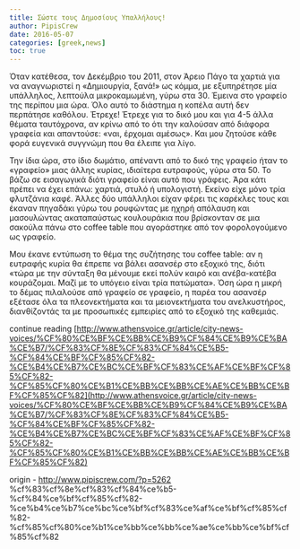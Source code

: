 ```yaml
---
title: Σώστε τους Δημοσίους Υπαλλήλους!
author: PipisCrew
date: 2016-05-07
categories: [greek,news]
toc: true
---
```


Όταν κατέθεσα, τον Δεκέμβριο του 2011, στον Άρειο Πάγο τα χαρτιά για να αναγνωριστεί η «Δημιουργία, ξανά!» ως κόμμα, με εξυπηρέτησε μία υπάλληλος, λεπτούλα μικροκαμωμένη, γύρω στα 30. Έμεινα στο γραφείο της περίπου μια ώρα. Όλο αυτό το διάστημα η κοπέλα αυτή δεν περπάτησε καθόλου. Έτρεχε! Έτρεχε για το δικό μου και για 4-5 άλλα θέματα ταυτόχρονα, αν κρίνω από το ότι την καλούσαν από διάφορα γραφεία και απαντούσε: «ναι, έρχομαι αμέσως». Και μου ζητούσε κάθε φορά ευγενικά συγγνώμη που θα έλειπε για λίγο. 

Την ίδια ώρα, στο ίδιο δωμάτιο, απέναντι από το δικό της γραφείο ήταν το «γραφείο» μιας άλλης κυρίας, ιδιαίτερα ευτραφούς, γύρω στα 50. Το βάζω σε εισαγωγικά διότι γραφείο είναι αυτό που γράφεις. Άρα κάτι πρέπει να έχει επάνω: χαρτιά, στυλό ή υπολογιστή. Εκείνο είχε μόνο τρία φλυτζάνια καφέ. Άλλες δύο υπάλληλοι είχαν φέρει τις καρέκλες τους και έκαναν πηγαδάκι γύρω του ρουφώντας με ηχηρή απόλαυση και μασουλώντας ακαταπαύστως κουλουράκια που βρίσκονταν σε μια σακούλα πάνω στο coffee table που αγοράστηκε από τον φορολογούμενο ως γραφείο.

Μου έκανε εντύπωση το θέμα της συζήτησης του coffee table: αν η ευτραφής κυρία θα έπρεπε να βάλει ασανσέρ στο εξοχικό της, διότι «τώρα με την σύνταξη θα μένουμε εκεί πολύν καιρό και ανέβα-κατέβα κουράζομαι. Μαζί με το υπόγειο είναι τρία πατώματα». Όση ώρα η μικρή το δέμας πιλαλούσε από γραφείο σε γραφείο, η παρέα του ασανσέρ εξέτασε όλα τα πλεονεκτήματα και τα μειονεκτήματα του ανελκυστήρος, διανθίζοντάς τα με προσωπικές εμπειρίες από το εξοχικό της καθεμιάς.

continue reading [http://www.athensvoice.gr/article/city-news-voices/%CF%80%CE%BF%CE%BB%CE%B9%CF%84%CE%B9%CE%BA%CE%B7/%CF%83%CF%8E%CF%83%CF%84%CE%B5-%CF%84%CE%BF%CF%85%CF%82-%CE%B4%CE%B7%CE%BC%CE%BF%CF%83%CE%AF%CE%BF%CF%85%CF%82-%CF%85%CF%80%CE%B1%CE%BB%CE%BB%CE%AE%CE%BB%CE%BF%CF%85%CF%82](http://www.athensvoice.gr/article/city-news-voices/%CF%80%CE%BF%CE%BB%CE%B9%CF%84%CE%B9%CE%BA%CE%B7/%CF%83%CF%8E%CF%83%CF%84%CE%B5-%CF%84%CE%BF%CF%85%CF%82-%CE%B4%CE%B7%CE%BC%CE%BF%CF%83%CE%AF%CE%BF%CF%85%CF%82-%CF%85%CF%80%CE%B1%CE%BB%CE%BB%CE%AE%CE%BB%CE%BF%CF%85%CF%82)

origin - http://www.pipiscrew.com/?p=5262 %cf%83%cf%8e%cf%83%cf%84%ce%b5-%cf%84%ce%bf%cf%85%cf%82-%ce%b4%ce%b7%ce%bc%ce%bf%cf%83%ce%af%ce%bf%cf%85%cf%82-%cf%85%cf%80%ce%b1%ce%bb%ce%bb%ce%ae%ce%bb%ce%bf%cf%85%cf%82